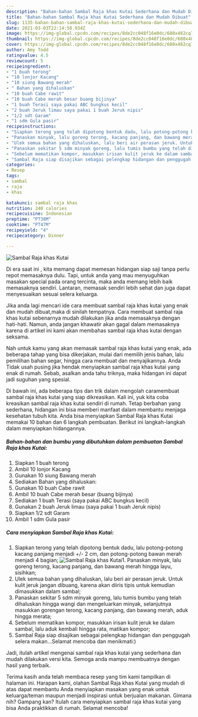 ```yaml
---
description: "Bahan-bahan Sambal Raja khas Kutai Sederhana dan Mudah Dibuat"
title: "Bahan-bahan Sambal Raja khas Kutai Sederhana dan Mudah Dibuat"
slug: 1135-bahan-bahan-sambal-raja-khas-kutai-sederhana-dan-mudah-dibuat
date: 2021-03-03T22:14:58.934Z
image: https://img-global.cpcdn.com/recipes/8de2cc048f16e0dc/680x482cq70/sambal-raja-khas-kutai-foto-resep-utama.jpg
thumbnail: https://img-global.cpcdn.com/recipes/8de2cc048f16e0dc/680x482cq70/sambal-raja-khas-kutai-foto-resep-utama.jpg
cover: https://img-global.cpcdn.com/recipes/8de2cc048f16e0dc/680x482cq70/sambal-raja-khas-kutai-foto-resep-utama.jpg
author: Amy Todd
ratingvalue: 4.5
reviewcount: 5
recipeingredient:
- "1 buah terong"
- "10 lonjor Kacang"
- "10 siung Bawang merah"
- " Bahan yang dihaluskan"
- "10 buah Cabe rawit"
- "10 buah Cabe merah besar buang bijinya"
- "1 buah Terasi saya pakai ABC bungkus kecil"
- "2 buah Jeruk limau saya pakai 1 buah Jeruk nipis"
- "1/2 sdt Garam"
- "1 sdm Gula pasir"
recipeinstructions:
- "Siapkan terong yang telah dipotong bentuk dadu, lalu potong-potong kacang panjang menjadi +/- 2 cm, dan potong-potong bawan merah menjadi 4 bagian;"
- "Panaskan minyak, lalu goreng terong, kacang panjang, dan bawang merah hingga layu, sisihkan;"
- "Ulek semua bahan yang dihaluskan, lalu beri air perasan jeruk. Untuk kulit jeruk jangan dibuang, karena akan diiris tipis untuk kemudian dimasukkan dalam sambal;"
- "Panaskan sekitar 5 sdm minyak goreng, lalu tumis bumbu yang telah dihaluskan hingga wangi dan mengeluarkan minyak, selanjutnya masukkan gorengan terong, kacang panjang, dan bawang merah, aduk hingga merata;"
- "Sebelum mematikan kompor, masukkan irisan kulit jeruk ke dalam sambal, lalu aduk kembali hingga rata, matikan kompor;"
- "Sambal Raja siap disajikan sebagai pelengkap hidangan dan penggugah selera makan...Selamat mencoba dan menikmati:)"
categories:
- Resep
tags:
- sambal
- raja
- khas

katakunci: sambal raja khas 
nutrition: 240 calories
recipecuisine: Indonesian
preptime: "PT38M"
cooktime: "PT47M"
recipeyield: "4"
recipecategory: Dinner

---
```



![Sambal Raja khas Kutai](https://img-global.cpcdn.com/recipes/8de2cc048f16e0dc/680x482cq70/sambal-raja-khas-kutai-foto-resep-utama.jpg)

Di era  saat ini , kita memang dapat memesan hidangan siap saji tanpa perlu repot memasaknya dulu. Tapi, untuk anda yang mau menyuguhkan masakan special pada orang tercinta, maka anda memang lebih baik memasaknya sendiri. Lantaran, memasak sendiri lebih sehat dan juga dapat menyesuaikan sesuai selera keluarga.

Jika anda lagi mencari ide cara membuat sambal raja khas kutai yang enak dan mudah dibuat,maka di sinilah tempatnya. Cara membuat sambal raja khas kutai  sebenarnya mudah dilakukan jika anda memasaknya dengan hati-hati. Namun, anda jangan khawatir akan gagal dalam memasaknya 
karena di artikel ini kami akan membahas sambal raja khas kutai dengan seksama.  



Nah untuk kamu yang akan memasak sambal raja khas kutai yang enak, ada beberapa tahap yang bisa dikerjakan, mulai dari memilih jenis bahan, lalu pemilihan bahan segar, hingga cara membuat dan menyajikannya. Anda Tidak usah pusing jika hendak menyiapkan sambal raja khas kutai yang enak di rumah. Sebab, asalkan anda  tahu triknya, maka hidangan ini dapat jadi suguhan yang spesial.

Di bawah ini, ada beberapa tips dan trik dalam mengolah caramembuat sambal raja khas kutai yang siap dikreasikan. Kali ini, yuk kita coba kreasikan sambal raja khas kutai sendiri di rumah. Tetap berbahan yang sederhana, hidangan ini bisa memberi manfaat dalam membantu menjaga kesehatan tubuh kita. Anda bisa menyiapkan Sambal Raja khas Kutai memakai 10 bahan dan 6 langkah pembuatan. Berikut ini langkah-langkah dalam menyiapkan hidangannya.

<!--inarticleads1-->

##### Bahan-bahan dan bumbu yang dibutuhkan dalam pembuatan Sambal Raja khas Kutai:

1. Siapkan 1 buah terong
1. Ambil 10 lonjor Kacang
1. Gunakan 10 siung Bawang merah
1. Sediakan  Bahan yang dihaluskan:
1. Gunakan 10 buah Cabe rawit
1. Ambil 10 buah Cabe merah besar (buang bijinya)
1. Sediakan 1 buah Terasi (saya pakai ABC bungkus kecil)
1. Gunakan 2 buah Jeruk limau (saya pakai 1 buah Jeruk nipis)
1. Siapkan 1/2 sdt Garam
1. Ambil 1 sdm Gula pasir




<!--inarticleads2-->

##### Cara menyiapkan Sambal Raja khas Kutai:

1. Siapkan terong yang telah dipotong bentuk dadu, lalu potong-potong kacang panjang menjadi +/- 2 cm, dan potong-potong bawan merah menjadi 4 bagian;
<img src="https://img-global.cpcdn.com/steps/327cc57e791bdca2/160x128cq70/sambal-raja-khas-kutai-langkah-memasak-1-foto.jpg" alt="Sambal Raja khas Kutai">1. Panaskan minyak, lalu goreng terong, kacang panjang, dan bawang merah hingga layu, sisihkan;
1. Ulek semua bahan yang dihaluskan, lalu beri air perasan jeruk. Untuk kulit jeruk jangan dibuang, karena akan diiris tipis untuk kemudian dimasukkan dalam sambal;
1. Panaskan sekitar 5 sdm minyak goreng, lalu tumis bumbu yang telah dihaluskan hingga wangi dan mengeluarkan minyak, selanjutnya masukkan gorengan terong, kacang panjang, dan bawang merah, aduk hingga merata;
1. Sebelum mematikan kompor, masukkan irisan kulit jeruk ke dalam sambal, lalu aduk kembali hingga rata, matikan kompor;
1. Sambal Raja siap disajikan sebagai pelengkap hidangan dan penggugah selera makan...Selamat mencoba dan menikmati:)




Jadi, itulah artikel mengenai  sambal raja khas kutai  yang sederhana dan mudah dilakukan versi kita. Semoga anda mampu membuatnya dengan hasil yang terbaik. 

Terima kasih anda telah membaca resep yang tim kami tampilkan di halaman ini. Harapan kami, olahan  Sambal Raja khas Kutai yang mudah di atas dapat membantu Anda menyiapkan masakan yang enak untuk keluarga/teman maupun menjadi inspirasi untuk berjualan makanan. Gimana nih? Gampang kan? Itulah cara menyiapkan sambal raja khas kutai yang bisa Anda praktikkan di rumah. Selamat mencoba!

